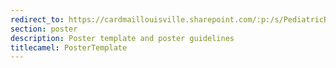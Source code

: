 ```yaml
---
redirect_to: https://cardmaillouisville.sharepoint.com/:p:/s/PediatricResearchAccesstoServices/Ed5Nec7Yak1Gu1dwy-nr1_oBD1G5yTEZBOrWa4NELVummw?e=J3KfMr)https://cardmaillouisville.sharepoint.com/:p:/s/PediatricResearchAccesstoServices/Ed5Nec7Yak1Gu1dwy-nr1_oBD1G5yTEZBOrWa4NELVummw?e=J3KfMr
section: poster
description: Poster template and poster guidelines
titlecamel: PosterTemplate
---
```

